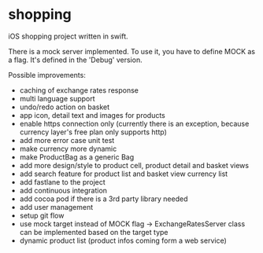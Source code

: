 # shopping
iOS shopping project written in swift.

There is a mock server implemented.
To use it, you have to define MOCK as a flag.
It's defined in the 'Debug' version.



Possible improvements:
- caching of exchange rates response
- multi language support
- undo/redo action on basket
- app icon, detail text and images for products
- enable https connection only (currently there is an exception, because currency layer's free plan only supports http)
- add more error case unit test
- make currency more dynamic
- make ProductBag as a generic Bag
- add more design/style to product cell, product detail and basket views
- add search feature for product list and basket view currency list
- add fastlane to the project
- add continuous integration
- add cocoa pod if there is a 3rd party library needed
- add user management
- setup git flow
- use mock target instead of MOCK flag -> ExchangeRatesServer class can be implemented based on the target type
- dynamic product list (product infos coming form a web service)
